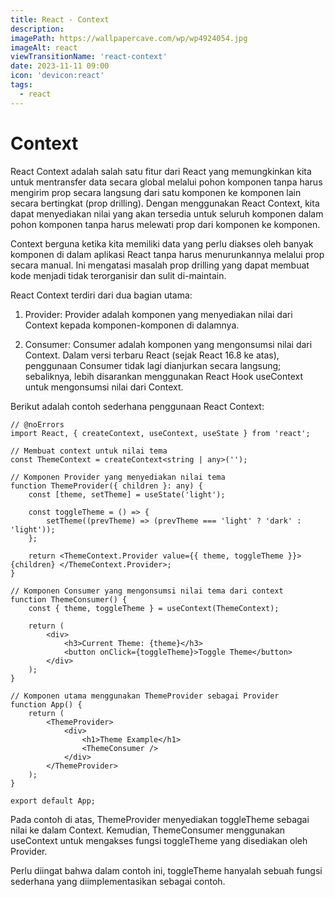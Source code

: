 ```yaml
---
title: React - Context
description:
imagePath: https://wallpapercave.com/wp/wp4924054.jpg
imageAlt: react
viewTransitionName: 'react-context'
date: 2023-11-11 09:00
icon: 'devicon:react'
tags:
  - react
---
```


# Context

React Context adalah salah satu fitur dari React yang memungkinkan kita untuk mentransfer data secara global melalui pohon komponen tanpa harus mengirim prop secara langsung dari satu komponen ke komponen lain secara bertingkat (prop drilling). Dengan menggunakan React Context, kita dapat menyediakan nilai yang akan tersedia untuk seluruh komponen dalam pohon komponen tanpa harus melewati prop dari komponen ke komponen.

Context berguna ketika kita memiliki data yang perlu diakses oleh banyak komponen di dalam aplikasi React tanpa harus menurunkannya melalui prop secara manual. Ini mengatasi masalah prop drilling yang dapat membuat kode menjadi tidak terorganisir dan sulit di-maintain.

React Context terdiri dari dua bagian utama:

1. Provider: Provider adalah komponen yang menyediakan nilai dari Context kepada komponen-komponen di dalamnya.

2. Consumer: Consumer adalah komponen yang mengonsumsi nilai dari Context. Dalam versi terbaru React (sejak React 16.8 ke atas), penggunaan Consumer tidak lagi dianjurkan secara langsung; sebaliknya, lebih disarankan menggunakan React Hook useContext untuk mengonsumsi nilai dari Context.

Berikut adalah contoh sederhana penggunaan React Context:

```tsx
// @noErrors
import React, { createContext, useContext, useState } from 'react';

// Membuat context untuk nilai tema
const ThemeContext = createContext<string | any>('');

// Komponen Provider yang menyediakan nilai tema
function ThemeProvider({ children }: any) {
	const [theme, setTheme] = useState('light');

	const toggleTheme = () => {
		setTheme((prevTheme) => (prevTheme === 'light' ? 'dark' : 'light'));
	};

	return <ThemeContext.Provider value={{ theme, toggleTheme }}> {children} </ThemeContext.Provider>;
}

// Komponen Consumer yang mengonsumsi nilai tema dari context
function ThemeConsumer() {
	const { theme, toggleTheme } = useContext(ThemeContext);

	return (
		<div>
			<h3>Current Theme: {theme}</h3>
			<button onClick={toggleTheme}>Toggle Theme</button>
		</div>
	);
}

// Komponen utama menggunakan ThemeProvider sebagai Provider
function App() {
	return (
		<ThemeProvider>
			<div>
				<h1>Theme Example</h1>
				<ThemeConsumer />
			</div>
		</ThemeProvider>
	);
}

export default App;
```

Pada contoh di atas, ThemeProvider menyediakan toggleTheme sebagai nilai ke dalam Context. Kemudian, ThemeConsumer menggunakan useContext untuk mengakses fungsi toggleTheme yang disediakan oleh Provider.

Perlu diingat bahwa dalam contoh ini, toggleTheme hanyalah sebuah fungsi sederhana yang diimplementasikan sebagai contoh.

